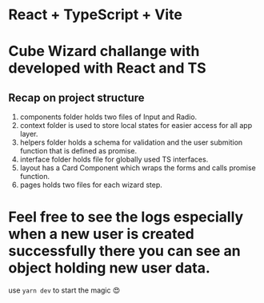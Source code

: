 # React + TypeScript + Vite

# Cube Wizard challange with developed with React and TS
## Recap on project structure
1. components folder holds two files of Input and Radio. <br />
2. context folder is used to store local states for easier access for all app layer. <br />
3. helpers folder holds a schema for validation and the user submition function that is defined as promise. <br />
4. interface folder holds file for globally used TS interfaces. <br />
5. layout has a Card Component which wraps the forms and calls promise function. <br />
6. pages holds two files for each wizard step. <br />

# Feel free to see the logs especially when a new user is created successfully there you can see an object holding new user data.
 use <code>yarn dev</code> to start the magic 😍


